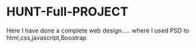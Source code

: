 # HUNT-Full-PROJECT
 Here I have done a complete web design..... where I used PSD to html,css,javascript,Boostrap
